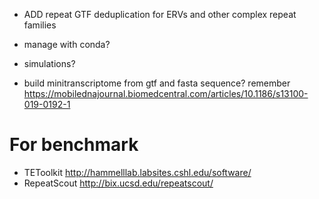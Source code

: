 - ADD repeat GTF deduplication for ERVs and other complex repeat families

- manage with conda?
- simulations?
- build minitranscriptome from gtf and fasta sequence? remember https://mobilednajournal.biomedcentral.com/articles/10.1186/s13100-019-0192-1

# For benchmark

- TEToolkit http://hammelllab.labsites.cshl.edu/software/
- RepeatScout http://bix.ucsd.edu/repeatscout/
